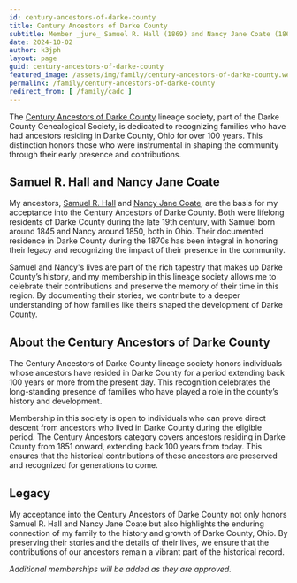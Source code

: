```yaml
---
id: century-ancestors-of-darke-county
title: Century Ancestors of Darke County
subtitle: Member _jure_ Samuel R. Hall (1869) and Nancy Jane Coate (1860)
date: 2024-10-02
author: k3jph
layout: page
guid: century-ancestors-of-darke-county
featured_image: /assets/img/family/century-ancestors-of-darke-county.webp
permalink: /family/century-ancestors-of-darke-county
redirect_from: [ /family/cadc ]
---
```


The [Century Ancestors of Darke County](https://www.dcogen.org/) lineage
society, part of the Darke County Genealogical Society, is dedicated to
recognizing families who have had ancestors residing in Darke County, Ohio for
over 100 years. This distinction honors those who were instrumental in shaping
the community through their early presence and contributions.

## Samuel R. Hall and Nancy Jane Coate

My ancestors, [Samuel R. Hall](https://www.wikitree.com/wiki/Hall-76729) and
[Nancy Jane Coate](https://www.wikitree.com/wiki/Coate-440), are the basis for
my acceptance into the Century Ancestors of Darke County. Both were lifelong
residents of Darke County during the late 19th century, with Samuel born around
1845 and Nancy around 1850, both in Ohio. Their documented residence in Darke
County during the 1870s has been integral in honoring their legacy and
recognizing the impact of their presence in the community.

Samuel and Nancy's lives are part of the rich tapestry that makes up Darke
County’s history, and my membership in this lineage society allows me to
celebrate their contributions and preserve the memory of their time in this
region. By documenting their stories, we contribute to a deeper understanding of
how families like theirs shaped the development of Darke County.

## About the Century Ancestors of Darke County

The Century Ancestors of Darke County lineage society honors individuals whose
ancestors have resided in Darke County for a period extending back 100 years or
more from the present day. This recognition celebrates the long-standing
presence of families who have played a role in the county’s history and
development. 

Membership in this society is open to individuals who can prove direct descent
from ancestors who lived in Darke County during the eligible period. The Century
Ancestors category covers ancestors residing in Darke County from 1851 onward,
extending back 100 years from today. This ensures that the historical
contributions of these ancestors are preserved and recognized for generations to
come.

## Legacy

My acceptance into the Century Ancestors of Darke County not only honors Samuel
R. Hall and Nancy Jane Coate but also highlights the enduring connection of my
family to the history and growth of Darke County, Ohio. By preserving their
stories and the details of their lives, we ensure that the contributions of our
ancestors remain a vibrant part of the historical record.

*Additional memberships will be added as they are approved.*
